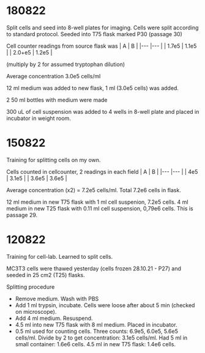 # 180822
Split cells and seed into 8-well plates for imaging.
Cells were split according to standard protocol.
Seeded into T75 flask marked P30 (passage 30)

Cell counter readings from source flask was
| A      | B     |
|---     |---    |
| 1.7e5  | 1.1e5 |
| 2.0+e5 | 1.2e5 |

(multiply by 2 for assumed tryptophan dilution)

Average concentration 3.0e5 cells/ml

12 ml medium was added to new flask, 1 ml (3.0e5 cells) was added.

2 50 ml bottles with medium were made

300 uL of cell suspension was added to 4 wells in 8-well plate and placed in incubator in weight room.

# 150822
Training for splitting cells on my own.

Cells counted in cellcounter, 2 readings in each field
| A     | B     |
|---    |---    |
| 4e5   | 3.1e5 |
| 3.6e5 | 3.6e5 |

Average concentration (x2) = 7.2e5 cells/ml.  Total 7.2e6 cells in flask.

12 ml medium in new T75 flask with 1 ml cell suspenion, 7.2e5 cells.
4 ml medium in new T25 flask with 0.11 ml cell suspension, 0,79e6 cells.
This is passage 29.

# 120822

Training for cell-lab. Learned to split cells.

MC3T3 cells were thawed yesterday (cells frozen 28.10.21 - P27) and seeded in 25 cm2 (T25) flasks.

Splitting procedure
* Remove medium. Wash with PBS
* Add 1 ml trypsin, incubate. Cells were loose after about 5 min (checked on microscope).
* Add 4 ml medium. Resuspend.
* 4.5 ml into new T75 flask with 8 ml medium. Placed in incubator.
* 0.5 ml used for counting cells. Three counts: 6.9e5, 6.0e5, 5.6e5 cells/ml. Divide by 2 to get concentration: 3.1e5 cells/ml. Had 5 ml in small container: 1.6e6 cells. 4.5 ml in new T75 flask: 1.4e6 cells.
